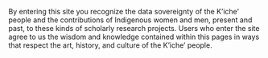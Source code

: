 By entering this site you recognize the data sovereignty of the K’iche’ people and the contributions of Indigenous women and men, present and past, to these kinds of scholarly research projects. Users who enter the site agree to us the wisdom and knowledge contained within this pages in ways that respect the art, history, and culture of the K’iche’ people.